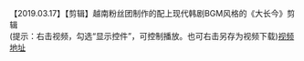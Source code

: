 【2019.03.17】【剪辑】越南粉丝团制作的配上现代韩剧BGM风格的《大长今》剪辑            
(提示：右击视频，勾选“显示控件”，可控制播放。也可右击另存为视频下载)[视频地址](https://video.h5.weibo.cn/1034:4367949163918160/4367950192400733)